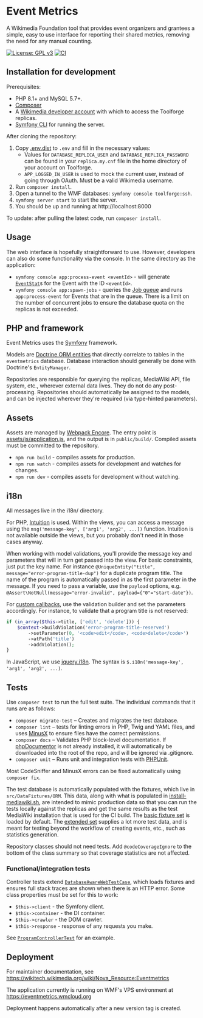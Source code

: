 Event Metrics
=============

A Wikimedia Foundation tool that provides event organizers and grantees a simple, easy to use interface for reporting their shared metrics, removing the need for any manual counting.

[![License: GPL v3](https://img.shields.io/badge/License-GPL%20v3-blue.svg)](https://www.gnu.org/licenses/gpl-3.0)
[![CI](https://github.com/wikimedia/eventmetrics/actions/workflows/ci.yaml/badge.svg)](https://github.com/wikimedia/eventmetrics/actions/workflows/ci.yaml)

## Installation for development

Prerequisites:

* PHP 8.1+ and MySQL 5.7+.
* [Composer](https://getcomposer.org/)
* A [Wikimedia developer account](https://wikitech.wikimedia.org/wiki/Help:Create_a_Wikimedia_developer_account) with which to access the Toolforge replicas.
* [Symfony CLI](https://symfony.com/download) for running the server.

After cloning the repository:

1. Copy [.env.dist](.env.dist) to `.env` and fill in the necessary values:
   * Values for `DATABASE_REPLICA_USER` and `DATABASE_REPLICA_PASSWORD` can be found in
     your `replica.my.cnf` file in the home directory of your account on Toolforge.
   * `APP_LOGGED_IN_USER` is used to mock the current user, instead of going through OAuth.
     Must be a valid Wikimedia username.
2. Run `composer install`.
3. Open a tunnel to the WMF databases: `symfony console toolforge:ssh`.
4. `symfony server start` to start the server.
5. You should be up and running at http://localhost:8000

To update: after pulling the latest code, run `composer install`.

## Usage

The web interface is hopefully straightforward to use. However, developers can also do some
functionality via the console. In the same directory as the application:

* `symfony console app:process-event <eventId>` - will generate [`EventStat`](https://github.com/wikimedia/eventmetrics/blob/master/src/AppBundle/Model/EventStat.php)s for the Event with the ID `<eventId>`.
* `symfony console app:spawn-jobs` - queries the [Job queue](https://github.com/wikimedia/eventmetrics/blob/master/src/AppBundle/Model/Job.php) and runs `app:process-event`
  for Events that are in the queue. There is a limit on the number of concurrent jobs to
  ensure the database quota on the replicas is not exceeded.

## PHP and framework

Event Metrics uses the [Symfony](https://symfony.com/) framework.

Models are [Doctrine ORM entities](http://docs.doctrine-project.org/projects/doctrine-orm/en/latest/reference/working-with-objects.html) that directly correlate to tables in the `eventmetrics` database. Database interaction should generally be done with Doctrine's `EntityManager`.

Repositories are responsible for querying the replicas, MediaWiki API, file system, etc., wherever external data lives.
They do not do any post-processing.
Repositories should automatically be assigned to the models, and can be injected wherever they're required (via type-hinted parameters).

## Assets

Assets are managed by [Webpack Encore](https://symfony.com/doc/current/frontend.html).
The entry point is [assets/js/application.js](assets/js/application.js), and the output is in `public/build/`.
Compiled assets must be committed to the repository.

* `npm run build` - compiles assets for production.
* `npm run watch` - compiles assets for development and watches for changes.
* `npm run dev` - compiles assets for development without watching.

## i18n

All messages live in the i18n/ directory.

For PHP, [Intuition](https://packagist.org/packages/krinkle/intuition) is used. Within the views, you can access a message using the `msg('message-key', ['arg1', 'arg2', ...])` function. Intuition is not available outside the views, but you probably don't need it in those cases anyway.

When working with model validations, you'll provide the message key and parameters that will in turn get passed into the view. For basic constraints, just put the key name. For instance `@UniqueEntity("title", message="error-program-title-dup")` for a duplicate program title. The name of the program is automatically passed in as the first parameter in the message. If you need to pass a variable, use the `payload` options, e.g. `@Assert\NotNull(message="error-invalid", payload={"0"="start-date"})`.

For [custom callbacks](https://symfony.com/doc/current/reference/constraints/Callback.html), use the validation builder and set the parameters accordingly. For instance, to validate that a program title is not reserved:

```php
if (in_array($this->title, ['edit', 'delete'])) {
    $context->buildViolation('error-program-title-reserved')
        ->setParameter(0, '<code>edit</code>, <code>delete</code>')
        ->atPath('title')
        ->addViolation();
}
```

In JavaScript, we use [jquery.i18n](https://github.com/wikimedia/jquery.i18n). The syntax is `$.i18n('message-key', 'arg1', 'arg2', ...)`.

## Tests

Use `composer test` to run the full test suite. The individual commands that it runs are as follows:

* `composer migrate-test` – Creates and migrates the test database.
* `composer lint` – tests for linting errors in PHP, Twig and YAML files, and uses [MinusX](https://www.mediawiki.org/wiki/MinusX) to ensure files have the correct permissions.
* `composer docs` – Validates PHP block-level documentation. If [phpDocumentor](https://www.phpdoc.org/) is not already installed, it will automatically be downloaded into the root of the repo, and will be ignored via .gitignore.
* `composer unit` – Runs unit and integration tests with [PHPUnit](https://phpunit.de/).

Most CodeSniffer and MinusX errors can be fixed automatically using `composer fix`.

The test database is automatically populated with the fixtures, which live in `src/DataFixtures/ORM`. This data, along with what is populated in [install-mediawiki.sh](https://github.com/wikimedia/eventmetrics/blob/master/build/ci/install-mediawiki.sh), are intended to mimic production data so that you can run the tests locally against the replicas and get the same results as the test MediaWiki installation that is used for the CI build. The [basic fixture set](https://github.com/wikimedia/eventmetrics/blob/master/src/AppBundle/DataFixtures/ORM/basic.yml) is loaded by default. The [extended set](https://github.com/wikimedia/eventmetrics/blob/master/src/AppBundle/DataFixtures/ORM/extended.yml) supplies a lot more test data, and is meant for testing beyond the workflow of creating events, etc., such as statistics generation.

Repository classes should not need tests. Add `@codeCoverageIgnore` to the bottom of the class summary so that coverage statistics are not affected.

### Functional/integration tests

Controller tests extend [`DatabaseAwareWebTestCase`](https://github.com/wikimedia/eventmetrics/blob/master/tests/AppBundle/Controller/DatabaseAwareWebTestCase.php), which loads fixtures and ensures full stack traces are shown when there is an HTTP error. Some class properties must be set for this to work:

* `$this->client` - the Symfony client.
* `$this->container` - the DI container.
* `$this->crawler` - the DOM crawler.
* `$this->response` - response of any requests you make.

See [`ProgramControllerTest`](https://github.com/wikimedia/eventmetrics/blob/master/tests/AppBundle/Controller/ProgramControllerTest.php) for an example.

## Deployment

For maintainer documentation, see https://wikitech.wikimedia.org/wiki/Nova_Resource:Eventmetrics

The application currently is running on WMF's VPS environment at https://eventmetrics.wmcloud.org

Deployment happens automatically after a new version tag is created.
